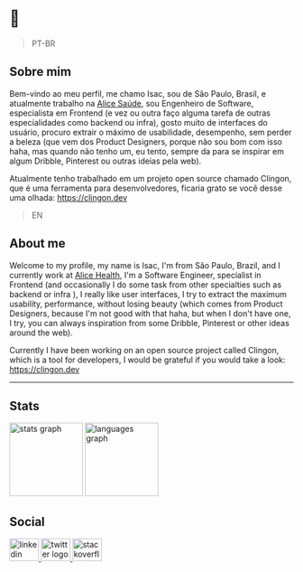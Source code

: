 # 🖖

> PT-BR

## Sobre mim

Bem-vindo ao meu perfil, me chamo Isac, sou de São Paulo, Brasil, e atualmente trabalho na [Alice Saúde](https://alice.com.br), sou Engenheiro de Software, especialista em Frontend (e vez ou outra faço alguma tarefa de outras especialidades como backend ou infra), gosto muito de interfaces do usuário, procuro extrair o máximo de usabilidade, desempenho, sem perder a beleza (que vem dos Product Designers, porque não sou bom com isso haha, mas quando não tenho um, eu tento, sempre da para se inspirar em algum Dribble, Pinterest ou outras ideias pela web).

Atualmente tenho trabalhado em um projeto open source chamado Clingon, que é uma ferramenta para desenvolvedores, ficaria grato se você desse uma olhada: https://clingon.dev

> EN


## About me

Welcome to my profile, my name is Isac, I'm from São Paulo, Brazil, and I currently work at [Alice Health](https://alice.com.br), I'm a Software Engineer, specialist in Frontend (and occasionally I do some task from other specialties such as backend or infra ), I really like user interfaces, I try to extract the maximum usability, performance, without losing beauty (which comes from Product Designers, because I'm not good with that haha, but when I don't have one, I try, you can always inspiration from some Dribble, Pinterest or other ideas around the web).

Currently I have been working on an open source project called Clingon, which is a tool for developers, I would be grateful if you would take a look: https://clingon.dev

---

## Stats

<div align="left">
  <img src="https://github-readme-stats.vercel.app/api?hide_title=true&hide_rank=false&show_icons=true&include_all_commits=true&count_private=true&disable_animations=false&theme=dracula&locale=en&hide_border=true&username=ipetinate" height="130" alt="stats graph"  />
  <img src="https://github-readme-stats.vercel.app/api/top-langs?locale=en&hide_title=true&layout=compact&card_width=320&langs_count=6&theme=dracula&hide_border=true&username=ipetinate" height="130" alt="languages graph"  />
</div>

## Social

<div align="left">
  <a href="https://www.linkedin.com/in/ipetinate/" target="_blank">
    <img src="https://raw.githubusercontent.com/maurodesouza/profile-readme-generator/master/src/assets/icons/social/linkedin/default.svg" width="52" height="40" alt="linkedin logo"  />
  </a>
  <a href="https://twitter.com/ipetinate" target="_blank">
    <img src="https://raw.githubusercontent.com/maurodesouza/profile-readme-generator/master/src/assets/icons/social/twitter/default.svg" width="52" height="40" alt="twitter logo"  />
  </a>
  <a href="https://stackoverflow.com/users/12393041/isac-petinate" target="_blank">
    <img src="https://raw.githubusercontent.com/maurodesouza/profile-readme-generator/master/src/assets/icons/social/stackoverflow/default.svg" width="52" height="40" alt="stackoverflow logo"  />
  </a>
</div>
   
